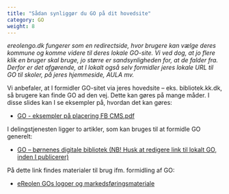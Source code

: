 ```yaml
---
title: "Sådan synliggør du GO på dit hovedsite"
category: GO
weight: 8
---
```

*ereolengo.dk fungerer som en redirectside, hvor brugere kan vælge deres kommune og komme videre til deres lokale GO-site. Vi ved dog, at jo flere klik en bruger skal bruge, jo større er sandsynligheden for, at de falder fra. Derfor er det afgørende, at I lokalt også selv formidler jeres lokale URL til GO til skoler, på jeres hjemmeside, AULA mv.*

Vi anbefaler, at I formidler GO-sitet via jeres hovedsite – eks. bibliotek.kk.dk, så brugere kan finde GO ad den vej. Dette kan gøres på mange måder. 
I disse slides kan I se eksempler på, hvordan det kan gøres: 
- [GO - eksempler på placering FB CMS.pdf](https://detdigitalefolkebibliotek.sharepoint.com/:b:/s/BibliotekernesNationaleRedaktion/EUppdEgewVRHpDMBauouPE4BWaOjQEcZUjfGuCqkwpqi5A?e=J7UiLw) 

I delingstjenesten ligger to artikler, som kan bruges til at formidle GO generelt:
- [GO – børnenes digitale bibliotek (NB! Husk at redigere link til lokalt GO, inden I publicerer)](https://delingstjenesten.dk/artikler/go-bornenes-digitale-bibliotek-nb-husk-redigere-link-til-lokalt-go-inden-i-publicerer)

På dette link findes materialer til brug ifm. formidling af GO:
- [eReolen GOs logoer og markedsføringsmateriale](https://delingstjenesten.dk/kampagner-pr/ereolen-gos-logoer-og-pr-materialer)

